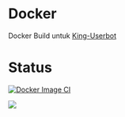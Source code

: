 # Docker
Docker Build untuk [King-Userbot](https://github.com/apisuserbot/King-Userbot)

# Status

[![Docker Image CI](https://github.com/apisuserbot/Docker/actions/workflows/docker-image.yml/badge.svg?branch=King-Userbot)](https://github.com/apisuserbot/Docker/actions/workflows/docker-image.yml)
<p align="justify">
<a href="https://hub.docker.com/r/apiskinguserbot/kinguserbot/tags"> <img src="https://img.shields.io/docker/v/apiskinguserbot/kinguserbot/Buster?label=docker%20version&logo=docker&style=for-the-badge" /></a>
</p>
